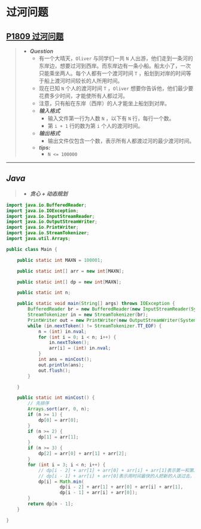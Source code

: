 # 过河问题

## [P1809 过河问题](https://www.luogu.com.cn/problem/P1809)

> - ***Question***
>   - 有一个大晴天，`Oliver` 与同学们一共 `N` 人出游，他们走到一条河的东岸边，想要过河到西岸。而东岸边有一条小船。船太小了，一次只能乘坐两人。每个人都有一个渡河时间 `T` ，船划到对岸的时间等于船上渡河时间较长的人所用时间。
>   - 现在已知 `N` 个人的渡河时间 `T` ，`Oliver` 想要你告诉他，他们最少要花费多少时间，才能使所有人都过河。
>   - 注意，只有船在东岸（西岸）的人才能坐上船划到对岸。
>   - ***输入格式***
>     - 输入文件第一行为人数 `N` ，以下有 `N` 行，每行一个数。
>     - 第 `i + 1` 行的数为第 `i` 个人的渡河时间。
>   - ***输出格式***
>     - 输出文件仅包含一个数，表示所有人都渡过河的最少渡河时间。
>   - ***tips:***
>     - `N <= 100000`

---

## *Java*

> - ***贪心 + 动态规划***

```java
import java.io.BufferedReader;
import java.io.IOException;
import java.io.InputStreamReader;
import java.io.OutputStreamWriter;
import java.io.PrintWriter;
import java.io.StreamTokenizer;
import java.util.Arrays;

public class Main {

    public static int MAXN = 100001;

    public static int[] arr = new int[MAXN];

    public static int[] dp = new int[MAXN];

    public static int n;

    public static void main(String[] args) throws IOException {
        BufferedReader br = new BufferedReader(new InputStreamReader(System.in));
        StreamTokenizer in = new StreamTokenizer(br);
        PrintWriter out = new PrintWriter(new OutputStreamWriter(System.out));
        while (in.nextToken() != StreamTokenizer.TT_EOF) {
            n = (int) in.nval;
            for (int i = 0; i < n; i++) {
                in.nextToken();
                arr[i] = (int) in.nval;
            }
            int ans = minCost();
            out.println(ans);
            out.flush();
        }

    }

    public static int minCost() {
        // 先排序
        Arrays.sort(arr, 0, n);
        if (n >= 1) {
            dp[0] = arr[0];
        }
        if (n >= 2) {
            dp[1] = arr[1];
        }
        if (n >= 3) {
            dp[2] = arr[0] + arr[1] + arr[2];
        }
        for (int i = 3; i < n; i++) {
            // dp[i - 2] + arr[1] + arr[0] + arr[i] + arr[1]表示第一和第二快的人都在这边，这两人一起先把最快送过去，然后次快回来，然后两个较长时间一起过去，最快单人回来
            // dp[i - 1] + arr[i] + arr[0]表示用时间最快的人把新的人送过去，然后再把船运回来
            dp[i] = Math.min(
                    dp[i - 2] + arr[1] + arr[0] + arr[i] + arr[1],
                    dp[i - 1] + arr[i] + arr[0]);
        }
        return dp[n - 1];
    }

}
```

